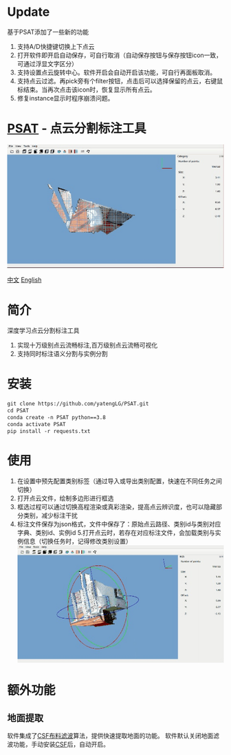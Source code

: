 # Update
基于PSAT添加了一些新的功能
1. 支持A/D快捷键切换上下点云
2. 打开软件即开启自动保存，可自行取消（自动保存按钮与保存按钮icon一致，可通过浮显文字区分）
3. 支持设置点云旋转中心。软件开启会自动开启该功能，可自行再面板取消。
4. 支持点云过滤。再pick旁有个filter按钮，点击后可以选择保留的点云，右键鼠标结束。当再次点击该icon时，恢复显示所有点云。
5. 修复instance显示时程序崩溃问题。


# [PSAT](http://www.yatenglg.cn/psat) - 点云分割标注工具
![psat.png](example/pic/标注.gif)

[中文](README.md) [English](README-en.md)

# 简介
深度学习点云分割标注工具

1. 实现十万级别点云流畅标注,百万级别点云流畅可视化
2. 支持同时标注语义分割与实例分割

# 安装

```shell
git clone https://github.com/yatengLG/PSAT.git
cd PSAT
conda create -n PSAT python==3.8
conda activate PSAT
pip install -r requests.txt
```

# 使用
1. 在设置中预先配置类别标签（通过导入或导出类别配置，快速在不同任务之间切换）
2. 打开点云文件，绘制多边形进行框选
3. 框选过程可以通过切换高程渲染或真彩渲染，提高点云辨识度，也可以隐藏部分类别，减少标注干扰
4. 标注文件保存为json格式，文件中保存了：原始点云路径、类别id与类别对应字典、类别id、实例id
5.打开点云时，若存在对应标注文件，会加载类别与实例信息（切换任务时，记得修改类别设置）
![psat.png](example/pic/展示.gif)

# 额外功能
## 地面提取
软件集成了[CSF布料滤波](https://github.com/jianboqi/CSF)算法，提供快速提取地面的功能。
软件默认关闭地面滤波功能，手动安装[CSF](https://github.com/jianboqi/CSF#how-to-use-csf-in-python)后，自动开启。
